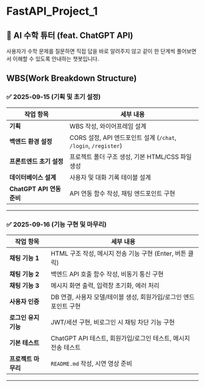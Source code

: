 # FastAPI_Project_1

## 🤖 AI 수학 튜터 (feat. ChatGPT API) 
사용자가 수학 문제를 질문하면 직접 답을 바로 알려주지 않고 같이 한 단계씩 풀어보면서 이해할 수 있도록 안내하는 챗봇입니다. 

## WBS(Work Breakdown Structure)

### ✅ 2025-09-15 (기획 및 초기 설정)

| 작업 항목 | 세부 내용 |
|-----------|-----------|
| **기획** | WBS 작성, 와이어프레임 설계 |
| **백엔드 환경 설정** | CORS 설정, API 엔드포인트 설계 (`/chat`, `/login`, `/register`) |
| **프론트엔드 초기 설정** | 프로젝트 폴더 구조 생성, 기본 HTML/CSS 파일 생성 |
| **데이터베이스 설계** | 사용자 및 대화 기록 테이블 설계 |
| **ChatGPT API 연동 준비** | API 연동 함수 작성, 채팅 엔드포인트 구현 |

---

### ✅ 2025-09-16 (기능 구현 및 마무리)

| 작업 항목 | 세부 내용 |
|-----------|-----------|
| **채팅 기능 1** | HTML 구조 작성, 메시지 전송 기능 구현 (Enter, 버튼 클릭) |
| **채팅 기능 2** | 백엔드 API 호출 함수 작성, 비동기 통신 구현 |
| **채팅 기능 3** | 메시지 화면 출력, 입력창 초기화, 에러 처리 |
| **사용자 인증** | DB 연결, 사용자 모델/테이블 생성, 회원가입/로그인 엔드포인트 구현 |
| **로그인 유지 기능** | JWT/세션 구현, 비로그인 시 채팅 차단 기능 구현 |
| **기본 테스트** | ChatGPT API 테스트, 회원가입/로그인 테스트, 메시지 전송 테스트 |
| **프로젝트 마무리** | `README.md` 작성, 시연 영상 준비 |

---

